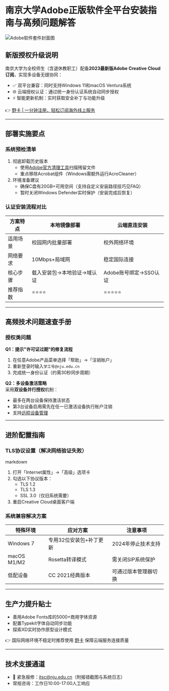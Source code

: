 # 南京大学Adobe正版软件全平台安装指南与高频问题解答

![Adobe软件套件封面图](https://bbtdd.com/wp-content/uploads/img/45027518.webp)

## 新版授权升级说明
南京大学为全校师生（含退休教职工）配备**2023最新版Adobe Creative Cloud订阅**，实现多设备无缝协同：
- ✅ 双平台兼容：同时支持Windows 11和macOS Ventura系统
- 🌐 云端授权认证：通过统一身份认证系统自动同步授权
- ⚡ 智能更新机制：实时获取安全补丁与功能升级

👉 [野卡 | 一分钟注册，轻松订阅海外线上服务](https://bbtdd.com/yeka)

---

## 部署实施要点
### 系统预检清单
1. 彻底卸载历史版本
   - 使用[Adobe官方清理工具](https://bbtdd.com/yeka)扫描残留文件
   - 重点移除Acrobat组件（Windows需额外运行AcroCleaner）
2. 环境准备建议
   - 确保C盘有20GB+可用空间（支持自定义安装路径技巧见FAQ）
   - 暂时关闭Windows Defender实时保护（安装完成后恢复）

### 认证安装流程对比
| 方案特点                | 本地镜像部署                     | 云端直连安装                  |
|-------------------------|----------------------------------|-----------------------------|
| 适用场景                | 校园网内批量部署                | 校外网络环境               |
| 网络要求                 | 10Mbps+局域网                 | 稳定国际连接              |
| 核心步骤                | 载入安装包→本地验证→域认证      | Adobe账号绑定→SSO认证     |
| 推荐指数                | ⭐⭐⭐⭐                        | ⭐⭐⭐⭐⭐                  |

---

## 高频技术问题速查手册
### 授权类问题
**Q1：提示"许可证过期"的修复流程**  
1. 在任意Adobe产品菜单选择「帮助」→「注销账户」
2. 重新登录时输入`学工号@nju.edu.cn`
3. 完成统一身份认证（约需30秒同步周期）

**Q2：多设备激活策略**  
采用**双设备并行授权**机制：
- 最多在两台设备保持激活状态
- 第3台设备启用需先在任一已激活设备执行账户注销
- 支持[远程设备管理](https://bbtdd.com/yeka)

---

## 进阶配置指南
### TLS协议设置（解决网络验证失败）
markdown
1. 打开「Internet属性」→「高级」选项卡
2. 勾选以下协议版本：
   - TLS 1.2
   - TLS 1.3
   - SSL 3.0（仅旧系统需要）
3. 重启Creative Cloud桌面客户端


### 系统兼容解决方案
| 特殊环境                | 应对方案                         | 注意事项                  |
|-------------------------|----------------------------------|-------------------------|
| Windows 7               | 专用32位安装包+补丁更新         | 2024年停止技术支持      |
| macOS M1/M2             | Rosetta转译模式                  | 需关闭SIP系统保护       |
| 低配设备                | CC 2021经典版本                  | 可通过版本管理器切换    |

---

## 生产力提升贴士
- 善用Adobe Fonts库的5000+商用字体资源
- 配置Typekit字体自动同步功能
- 探索XD实时协作原型设计模式

👉 国际网络环境不稳定时推荐使用 [野卡](https://bbtdd.com/yeka) 保障云端服务连接质量

---

## 技术支援通道
- 📧 紧急报修：itsc@nju.edu.cn（附报错截图与系统日志）
- 常规咨询：工作日10:00-17:00人工响应